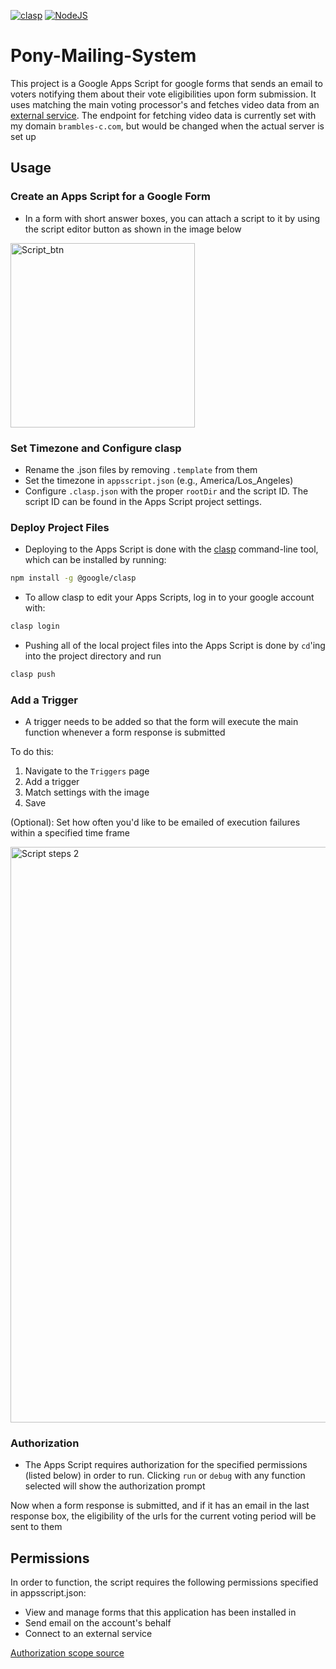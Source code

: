 [![clasp](https://img.shields.io/badge/clasp-4285f4.svg)](https://github.com/google/clasp) [![NodeJS](https://img.shields.io/badge/Node.js-6DA55F?logo=node.js&logoColor=white)](https://nodejs.org/en)

# Pony-Mailing-System
This project is a Google Apps Script for google forms that sends an email to voters notifying them about their vote eligibilities upon form submission. It uses matching the main voting processor's and fetches video data from an [external service](https://github.com/Brambles-cat/VidDataFetcherEndpoint). The endpoint for fetching video data is currently set with my domain `brambles-c.com`, but would be changed when the actual server is set up

## Usage

### Create an Apps Script for a Google Form
* In a form with short answer boxes, you can attach a script to it by using the script editor button as shown in the image below

<img width="295" alt="Script_btn" src="https://github.com/Brambles-cat/Pony-Mailing-System/assets/74834218/37f9796d-5e0c-46d0-be5a-db64851c7ba4">

### Set Timezone and Configure clasp
* Rename the .json files by removing `.template` from them
* Set the timezone in `appsscript.json` (e.g., America/Los_Angeles)
* Configure `.clasp.json` with the proper `rootDir` and the script ID. The script ID can be found in the Apps Script project settings.

### Deploy Project Files
* Deploying to the Apps Script is done with the [clasp](https://github.com/google/clasp) command-line tool, which can be installed by running:
```bash
npm install -g @google/clasp
```

* To allow clasp to edit your Apps Scripts, log in to your google account with:
```bash
clasp login
```

* Pushing all of the local project files into the Apps Script is done by `cd`'ing into the project directory and run
```bash
clasp push
```

### Add a Trigger
* A trigger needs to be added so that the form will execute the main function whenever a form response is submitted

To do this:
1. Navigate to the `Triggers` page
2. Add a trigger
3. Match settings with the image
4. Save

(Optional): Set how often you'd like to be emailed of execution failures within a specified time frame

<img width="921" alt="Script steps 2" src="https://github.com/Brambles-cat/Pony-Mailing-System/assets/74834218/e85b1eeb-55da-42f4-b858-e8ab4c2805b4">

### Authorization

* The Apps Script requires authorization for the specified permissions (listed below) in order to run. Clicking `run` or `debug` with any function selected will show the authorization prompt

Now when a form response is submitted, and if it has an email in the last response box, the eligibility of the urls for the current voting period will be sent to them

## Permissions

In order to function, the script requires the following permissions specified in appsscript.json:
* View and manage forms that this application has been installed in
* Send email on the account's behalf
* Connect to an external service

[Authorization scope source](https://developers.google.com/identity/protocols/oauth2/scopes)
